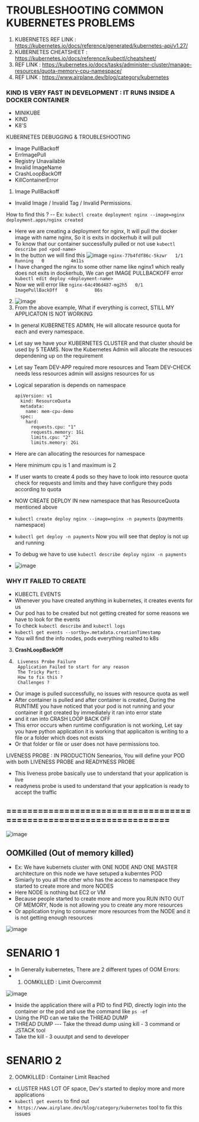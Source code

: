 # TROUBLESHOOTING COMMON KUBERNETES PROBLEMS

1) KUBERNETES REF LINK : https://kubernetes.io/docs/reference/generated/kubernetes-api/v1.27/
2) KUBERNETES CHEATSHEET : https://kubernetes.io/docs/reference/kubectl/cheatsheet/
3) REF LINK : https://kubernetes.io/docs/tasks/administer-cluster/manage-resources/quota-memory-cpu-namespace/
4) REF LINK : https://www.airplane.dev/blog/category/kubernetes

### KIND IS VERY FAST IN DEVELOPMENT : IT RUNS INSIDE A DOCKER CONTAINER
- MINIKUBE
- KIND
- K8'S

KUBERNETES DEBUGGING & TROUBLESHOOTING
- Image PullBackoff
- ErrlmagePull
- Registry Unavailable
- Invalid ImageName
- CrashLoopBackOff
- KillContainerError

1) Image PullBackoff
  - Invalid Image / Invalid Tag / Invalid Permissions.

How to find this ?
-- Ex: ``` kubectl create deployment nginx --image=nginx
deployment.apps/nginx created ``` 
- Here we are creating a deployment for nginx, It will pull the docker image with name nginx, So it is exits in dockerhub it will pull
- To know that our container successfully pulled or not use ``` kubectl describe pod <pod-name> ```
- In the button we will find this ![image](https://github.com/pavankumar0077/Devops-tools/assets/40380941/3d2ab033-58c1-4d3a-81af-6e76cb41ed3e)
``` nginx-77b4fdf86c-5kzwr   1/1     Running   0          4m11s ```
- I have changed the nginx to some other name like nginx1 which really does not exits in dockerhub, We can get IMAGE PULLBACKOFF error ```  kubectl edit deploy <deployment-name> ```
- Now we will error like ``` nginx-64c496d487-mg2h5   0/1     ImagePullBackOff   0          86s ```

 2) ![image](https://github.com/pavankumar0077/Devops-tools/assets/40380941/82955658-d37e-4b12-bf7b-502eab7f7512)
 3) From the above example, What if everything is correct, STILL MY APPLICATON IS NOT WORKING
  - In general KUBERNETES ADMIN, He will allocate resource quota for each and every namespace.
  - Let say we have your KUBERNETES CLUSTER and that cluster should be used by 5 TEAMS. Now the Kubernetes Admin will allocate the resouces dependening up on the requirement
  - Let say Team DEV-APP required more resources and Team DEV-CHECK needs less resources admin will assigns resources for us
  - Logical separation is depends on namespace

    ```
    apiVersion: v1
      kind: ResourceQuota
      metadata:
        name: mem-cpu-demo
      spec:
        hard:
          requests.cpu: "1"
          requests.memory: 1Gi
          limits.cpu: "2"
          limits.memory: 2Gi
      ```

  - Here are can allocating the resources for namespace
  - Here minimum cpu is 1 and maximum is 2
  - If user wants to create 4 pods so they have to look into resource quota check for requests and limits and they have configure they pods according to quota
  - NOW CREATE DEPLOY IN new namespace that has ResourceQuota mentioned above
  - ``` kubectl create deploy nginx --image=nginx -n payments ``` (payments namespace)
  - ``` kubectl get deploy -n payments ``` Now you will see that deploy is not up and running
  - To debug we have to use ``` kubectl describe deploy nginx -n payments ```
  - ![image](https://github.com/pavankumar0077/Devops-tools/assets/40380941/83a5fa8e-50c1-4d92-9aa9-82081150eab9)

### WHY IT FAILED TO CREATE
- KUBECTL EVENTS
- Whenever you have created anything in kubernetes, it creates events for us
- Our pod has to be created but not getting created for some reasons we have to look for the events
- To check ``` kubectl describe ``` and ``` kubectl logs ```
- ``` kubectl get events --sortby=.metadata.creationTimestamp ```
- You will find the info nodes, pods everything realted to k8s

3) **CrashLoopBackOff**
4) ```
    Liveness Probe Failure
    Application Failed to start for any reason
    The Tricky Part:
    How to fix this ?
    Challenges ?
   ```
- Our image is pulled successfully, no issues with resource quota as well
- After container is pulled and after container is created, During the RUNTIME you have noticed that your pod is not running and your container it got created by immediately it ran into error state
- and it ran into CRASH LOOP BACK OFF
- This error occurs when runtime configuration is not working, Let say you have python application it is working that applicaiton is writing to a file or a folder which does not exists
- Or that folder or file or user does not have permissions too.

LIVENESS PROBE : IN PRODUCTION Senearios, You will define your POD with both LIVENESS PROBE and READYNESS PROBE 
- This liveness probe basically use to understand that your application is live
- readyness probe is used to understand that your application is ready to accept the traffic

## ==================================================================
![image](https://github.com/pavankumar0077/Devops-tools/assets/40380941/f2d29db9-aa9d-4caa-85cb-2edd69b0f2a3)

## OOMKilled (Out of memory killed)

- Ex: We have kubernets cluster with ONE NODE AND ONE MASTER architecture on this node we have setuped a kuberntes POD
- Simiarly to you all the other who has the access to namespace they started to create more and more NODES
- Here NODE is nothing but EC2 or VM
- Because people started to create more and more you RUN INTO OUT OF MEMORY, Node is not allowing you to create any more resources
- Or application trying to consumer more resources from the NODE and it is not getting enough resources

![image](https://github.com/pavankumar0077/Devops-tools/assets/40380941/b4969698-1fc8-482e-bdc8-cbadc69e2ad7)

SENARIO 1
==
- In Generally kubernetes, There are 2 different types of OOM Errors:
- 1) OOMKILLED : Limit Overcommit
  

![image](https://github.com/pavankumar0077/Devops-tools/assets/40380941/a62fe5b1-3ed7-4b98-973d-7c059934e22a)

- Inside the application there will a PID to find PID, directly login into the container or the pod and use the command like ``` ps -ef ```
- Using the PID can we take the THREAD DUMP
- THREAD DUMP --- Take the thread dump using kill - 3 command or JSTACK tool
- Take the kill - 3 ouuutpt and send to developer

SENARIO 2
==
2) OOMKILLED : Container Limit Reached
- cLUSTER HAS LOT OF space, Dev's started to deploy more and more applications
- ``` kubectl get events ``` to find out
- ``` https://www.airplane.dev/blog/category/kubernetes``` tool to fix this issues 
   
